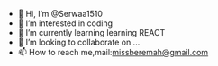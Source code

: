 - 👋 Hi, I’m @Serwaa1510
- 👀 I’m interested in coding
- 🌱 I’m currently learning learning REACT
- 💞️ I’m looking to collaborate on ...
- 📫 How to reach me,mail:missberemah@gmail.com


<!---
Serwaa1510/Serwaa1510 is a ✨ special ✨ repository because its `README.md` (this file) appears on your GitHub profile.
You can click the Preview link to take a look at your changes.
--->
